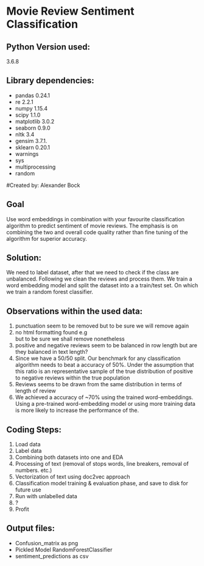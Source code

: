 # Movie Review Sentiment Classification

## Python Version used: 
3.6.8 

## Library dependencies:
* pandas 0.24.1
* re  2.2.1
* numpy 1.15.4
* scipy 1.1.0
* matplotlib 3.0.2
* seaborn 0.9.0
* nltk 3.4
* gensim 3.7.1.
* sklearn 0.20.1
* warnings
* sys
* multiprocessing
* random

#Created by: 
Alexander Bock

## Goal
Use word embeddings in combination with your favourite classification algorithm to predict sentiment of movie reviews. The emphasis is on combining the two and overall code quality rather than fine tuning of the algorithm for superior accuracy.


## Solution:
We need to label dataset, after that we need to check if the class are unbalanced. Following we clean the reviews and process them. We train a word embedding model
and split the dataset into a a train/test set. On which we train a random forest classifier.  

## Observations within the used data:
1. punctuation seem to be removed but to be sure we will remove again
2. no html formatting found e.g <br> but to be sure we shall remove nonetheless
3. positive and negative reviews seem to be balanced in row length but are they balanced in text length?
4. Since we have a 50/50 split. Our benchmark for any classification  algorithm needs to beat a accuracy of 50%. Under the assumption that this ratio is an representative sample of the true distribution of positive to negative reviews within the true population
5. Reviews seems to be drawn from the same distribution in terms of length of review
6. We achieved a accuracy of ~70% using the trained word-embeddings. Using a pre-trained word-embedding model or using more training data is more likely to increase the performance of the.


## Coding Steps:
1. Load data
2. Label data
3. Combining both datasets into one and EDA
4. Processing of text (removal of stops words, line breakers, removal of numbers. etc.)
5. Vectorization of text using doc2vec approach
6. Classification model training & evaluation phase, and save to disk for future use
7. Run with unlabelled data
8. ?
9. Profit

## Output files:
* Confusion_matrix as png
* Pickled Model RandomForestClassifier
* sentiment_predictions as csv

